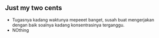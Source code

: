 ## Just my two cents

* Tugasnya kadang waktunya mepeeet banget, susah buat mengerjakan dengan baik soalnya kadang konsentrasinya terganggu.
* NOthing